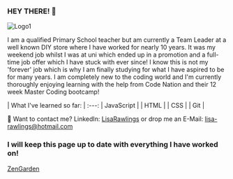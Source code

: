 ### HEY THERE! 👋

![Logo1](https://user-images.githubusercontent.com/77974013/105832635-1bd16780-5fc0-11eb-9b98-ee3b3daa2055.jpg)

<!-- **lisarawlings/lisarawlings** is a ✨ _special_ ✨ repository because its `README.md` (this file) appears on your GitHub profile. -->
I am a qualified Primary School teacher but am currently a Team Leader at a well known DIY store where I have worked for nearly 10 years. It was my weekend job whilst I was at uni which ended up in a promotion and a full-time job offer which I have stuck with ever since! I know this is not my 'forever' job which is why I am finally studying for what I have aspired to be for many years. 
I am completely new to the coding world and I'm currently thoroughly enjoying learning with the help from Code Nation and their 12 week Master Coding bootcamp!

| What I've learned so far: |
:---:
| JavaScript |
| HTML |
| CSS |
| Git |

 📩 Want to contact me? LinkedIn: [LisaRawlings](https://www.linkedin.com/in/lisa-rawlings-115448204) or drop me an E-Mail: lisa-rawlings@hotmail.com

### I will keep this page up to date with everything I have worked on!

[ZenGarden](https://www.youtube.com/embed/0wE7dM2tD6A)
